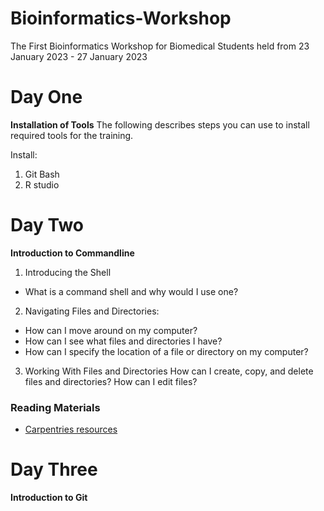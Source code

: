 # Bioinformatics-Workshop
The First Bioinformatics Workshop for Biomedical Students held from 23 January 2023 - 27 January 2023

# Day One
**Installation of Tools**
The following describes steps you can use to install required tools for the training.


Install:
1. Git Bash 
2. R studio

# Day Two
**Introduction to Commandline**

1. Introducing the Shell	
- What is a command shell and why would I use one?
2. Navigating Files and Directories:
- How can I move around on my computer?
- How can I see what files and directories I have?
- How can I specify the location of a file or directory on my computer?


3. Working With Files and Directories	How can I create, copy, and delete files and directories?
How can I edit files?

### Reading Materials
- [Carpentries resources]( https://swcarpentry.github.io/shell-novice/)


# Day Three

**Introduction to Git**
